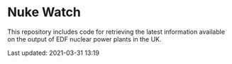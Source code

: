 # Nuke Watch

This repository includes code for retrieving the latest information available on the output of EDF nuclear power plants in the UK.

Last updated: 2021-03-31 13:19